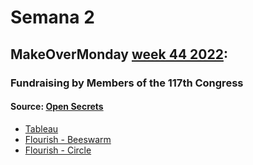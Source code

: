 # Semana 2

## MakeOverMonday [week 44 2022](https://data.world/makeovermonday/2022w44):
### Fundraising by Members of the 117th Congress
#### Source: [Open Secrets](https://www.opensecrets.org/members-of-congress/members-list)

* [Tableau](https://kevinhansen90.github.io/infovis/s2/tableau.html)
* [Flourish - Beeswarm](https://kevinhansen90.github.io/infovis/s2/beeswarm_flourish.html)
* [Flourish - Circle](https://kevinhansen90.github.io/infovis/s2/hierarchy_circle.html)
